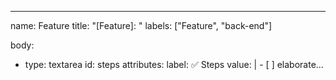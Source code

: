 ---
name: Feature
title: "[Feature]: "
labels: ["Feature", "back-end"]

body:
  - type: textarea
    id: steps
    attributes:
      label: ✅ Steps
      value: |
        - [ ] elaborate...